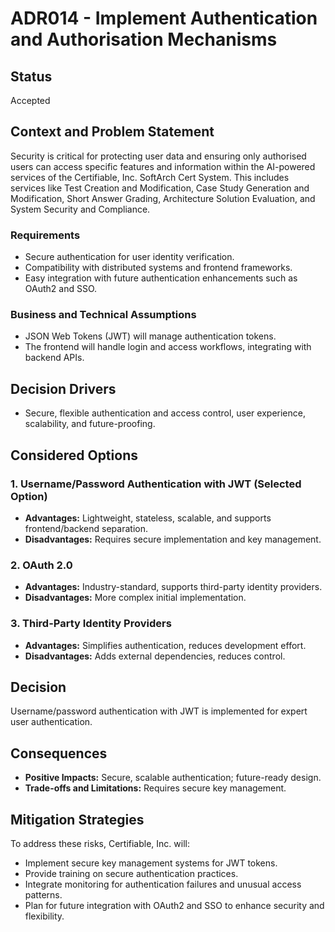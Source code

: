 # ADR014 - Implement Authentication and Authorisation Mechanisms

## Status  
Accepted  

## Context and Problem Statement  
Security is critical for protecting user data and ensuring only authorised users can access specific features and information within the AI-powered services of the Certifiable, Inc. SoftArch Cert System. This includes services like Test Creation and Modification, Case Study Generation and Modification, Short Answer Grading, Architecture Solution Evaluation, and System Security and Compliance.

### Requirements  
- Secure authentication for user identity verification.  
- Compatibility with distributed systems and frontend frameworks.  
- Easy integration with future authentication enhancements such as OAuth2 and SSO.

### Business and Technical Assumptions  
- JSON Web Tokens (JWT) will manage authentication tokens.  
- The frontend will handle login and access workflows, integrating with backend APIs.

## Decision Drivers  
- Secure, flexible authentication and access control, user experience, scalability, and future-proofing.

## Considered Options  

### 1. Username/Password Authentication with JWT (Selected Option)  
- **Advantages:** Lightweight, stateless, scalable, and supports frontend/backend separation.  
- **Disadvantages:** Requires secure implementation and key management.

### 2. OAuth 2.0  
- **Advantages:** Industry-standard, supports third-party identity providers.  
- **Disadvantages:** More complex initial implementation.

### 3. Third-Party Identity Providers  
- **Advantages:** Simplifies authentication, reduces development effort.  
- **Disadvantages:** Adds external dependencies, reduces control.

## Decision  
Username/password authentication with JWT is implemented for expert user authentication.

## Consequences  
- **Positive Impacts:** Secure, scalable authentication; future-ready design.  
- **Trade-offs and Limitations:** Requires secure key management.

## Mitigation Strategies  
To address these risks, Certifiable, Inc. will:  
- Implement secure key management systems for JWT tokens.  
- Provide training on secure authentication practices.  
- Integrate monitoring for authentication failures and unusual access patterns.  
- Plan for future integration with OAuth2 and SSO to enhance security and flexibility.
